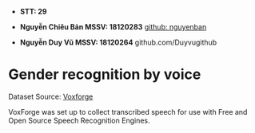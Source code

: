* **STT: 29**

* **Nguyễn Chiêu Bản  MSSV: 18120283** [github: nguyenban](https://github.com/nguyenban)

* **Nguyễn Duy Vũ     MSSV: 18120264** github.com/Duyvugithub

# Gender recognition by voice

Dataset Source: [Voxforge](http://www.repository.voxforge1.org/downloads/SpeechCorpus/Trunk/Audio/Main/16kHz_16bit/)

VoxForge was set up to collect transcribed speech for use with Free and Open Source Speech Recognition Engines.
